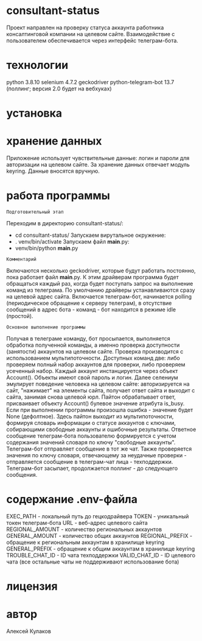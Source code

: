 # consultant-status
Проект направлен на проверку статуса аккаунта работника консалтинговой компании
на целевом сайте.
Взаимодействие с пользователем обеспечивается через интерфейс телеграм-бота.
# технологии
python 3.8.10
selenium 4.7.2
geckodriver
python-telegram-bot 13.7 (поллинг; версия 2.0 будет на вебхуках)
# установка
# хранение данных
Приложение использует чувствительные данные: логин и пароли для авторизации
на целевом сайте.
За хранение данных отвечает модуль keyring. Данные вносятся вручную.
# работа программы
```
Подготовительный этап
```
Переходим в директорию consultant-status/:
- cd consultant-status/
Запускаем вирутальное окружение:
- . venv/bin/activate
Запускаем файл __main__.py:
- venv/bin/python __main__.py
```
Комментарий
```
Включаются несколько geckodriver, которые будут работать постоянно,
пока работает файл __main__.py.
К этим драйверам программа будет обращаться каждый раз, когда
будет поступать запрос на выполнение команд из телеграма.
По умолчанию драйверы устанавливаются сразу на целевой адрес сайта.
Включается телеграм-бот, начинается polling
(периодическое обращение к серверу телеграм),
в отсутствие сообщений в адрес бота - команд - 
бот находится в режиме idle (простой).
```
Основное выполнение программы
```
Получая в телеграме команду, бот просыпается, выполняется обработка полученной команды,
а именно проверка доступности (занятости) аккаунтов на целевом сайте.
Проверка производится с использованием мультипоточности.
Доступных команд две: либо проверяем полный набор аккаунтов для проверки,
либо проверяем усеченный набор.
Каждый аккаунт инстанцируется через объект Account(). Объекты имеют свой пароль и логин.
Далее селениум эмулирует поведение человека на целевом сайте: авторизируется на сайт,
"нажимает" на элементы сайта, получает ответ сайта и выходит с сайта, занимая
снова целевой юрл.
Пайтон обрабатывает ответ, присваивает объекту Account() булевое значение атрибута
is_busy. Если при выполнении программы произошла ошибка - значение будет None (дефолтное).
Здесь пайтон выходит из мультипоточности, формируя словарь информации о статусе
аккаунтов с ключами, собирающими свободные аккаунты и ошибочные результаты.
Ответное сообщение телеграм-бота пользователю формируется с учетом содержания
значений словаря по ключу "свободные аккаунты".
Телеграм-бот отправляет сообщение в тот же чат.
Также проверяется значения по ключу словаря, отвечающему за неудачные проверки -
отправляется сообщение в телеграм-чат лица - техподдержки.
Телеграм-бот засыпает, продолжается поллинг - до следующего сообщения.
# содержание .env-файла
EXEC_PATH - локальный путь до гецкодрайвера
TOKEN - уникальный токен телеграм-бота
URL - веб-адрес целевого сайта
REGIONAL_AMOUNT - количество региональных аккаунтов
GENERAL_AMOUNT - количество общих аккаунтов
REGIONAL_PREFIX - обращение к региональным аккаунтам в хранилище keyring
GENERAL_PREFIX - обращение к общим аккаунтам в хранилище keyring
TROUBLE_CHAT_ID - ID чата техподдержки
VALID_CHAT_ID - ID целевого чата (все остальные чаты не поддерживают использование бота)
# лицензия
# автор
Алексей Кулаков